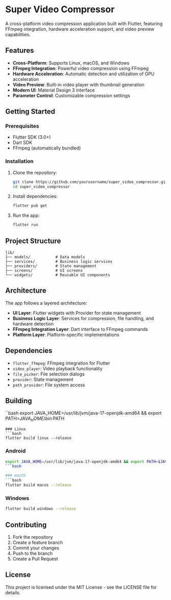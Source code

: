 # Super Video Compressor

A cross-platform video compression application built with Flutter, featuring FFmpeg integration, hardware acceleration support, and video preview capabilities.

## Features

- **Cross-Platform**: Supports Linux, macOS, and Windows
- **FFmpeg Integration**: Powerful video compression using FFmpeg
- **Hardware Acceleration**: Automatic detection and utilization of GPU acceleration
- **Video Preview**: Built-in video player with thumbnail generation
- **Modern UI**: Material Design 3 interface
- **Parameter Control**: Customizable compression settings

## Getting Started

### Prerequisites

- Flutter SDK (3.0+)
- Dart SDK
- FFmpeg (automatically bundled)

### Installation

1. Clone the repository:
   ```bash
   git clone https://github.com/yourusername/super_video_compressor.git
   cd super_video_compressor
   ```

2. Install dependencies:
   ```bash
   flutter pub get
   ```

3. Run the app:
   ```bash
   flutter run
   ```

## Project Structure

```
lib/
├── models/           # Data models
├── services/         # Business logic services
├── providers/        # State management
├── screens/          # UI screens
└── widgets/          # Reusable UI components
```

## Architecture

The app follows a layered architecture:
- **UI Layer**: Flutter widgets with Provider for state management
- **Business Logic Layer**: Services for compression, file handling, and hardware detection
- **FFmpeg Integration Layer**: Dart interface to FFmpeg commands
- **Platform Layer**: Platform-specific implementations

## Dependencies

- `flutter_ffmpeg`: FFmpeg integration for Flutter
- `video_player`: Video playback functionality
- `file_picker`: File selection dialogs
- `provider`: State management
- `path_provider`: File system access

## Building
``bash
export JAVA_HOME=/usr/lib/jvm/java-17-openjdk-amd64 && export PATH=$JAVA_HOME/bin:$PATH 
```
### Linux
```bash
flutter build linux --release
```

### Android
```bash
export JAVA_HOME=/usr/lib/jvm/java-17-openjdk-amd64 && export PATH=$JAVA_HOME/bin:$PATH && flutter clean && flutter build apk
```bash

### macOS
```bash
flutter build macos --release
```

### Windows
```bash
flutter build windows --release
```

## Contributing

1. Fork the repository
2. Create a feature branch
3. Commit your changes
4. Push to the branch
5. Create a Pull Request

## License

This project is licensed under the MIT License - see the LICENSE file for details.
